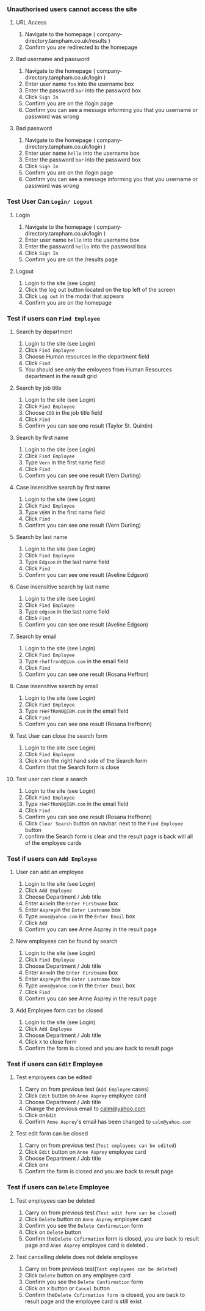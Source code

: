 ### Unauthorised users cannot access the site

1. URL Access

   1. Navigate to the homepage ( company-directory.tampham.co.uk/results )
   1. Confirm you are redirected to the homepage

1. Bad username and password

   1. Navigate to the homepage ( company-directory.tampham.co.uk/login )
   1. Enter user name `foo` into the username box
   1. Enter the password `bar` into the password box
   1. Click `Sign In`
   1. Confirm you are on the /login page
   1. Confirm you can see a message informing you that you username or password was wrong

1. Bad password

   1. Navigate to the homepage ( company-directory.tampham.co.uk/login )
   1. Enter user name `hello` into the username box
   1. Enter the password `bar` into the password box
   1. Click `Sign In`
   1. Confirm you are on the /login page
   1. Confirm you can see a message informing you that you username or password was wrong

### Test User Can `Login/ Logout`

1. Login

   1. Navigate to the homepage ( company-directory.tampham.co.uk/login )
   1. Enter user name `hello` into the username box
   1. Enter the password `hello` into the password box
   1. Click `Sign In`
   1. Confirm you are on the /results page

1. Logout

   1. Login to the site (see Login)
   1. Click the log out button located on the top left of the screen
   1. Click `Log out` in the modal that appears
   1. Confirm you are on the homepage

### Test if users can `Find Employee` 

1. Search by department

   1. Login to the site (see Login)
   1. Click `Find Employee`
   1. Choose Human resources in the department field
   1. Click `Find`
   1. You should see only the emloyees from Human Resources department in the result grid

1. Search by job title

   1. Login to the site (see Login)
   1. Click `Find Employee`
   1. Choose `COO` in the job title field
   1. Click `Find`
   1. Confirm you can see one result (Taylor St. Quintin)

1. Search by first name

   1. Login to the site (see Login)
   1. Click `Find Employee`
   1. Type `Vern` in the first name field
   1. Click `Find`
   1. Confirm you can see one result (Vern Durling)

1. Case insensitive search by first name

   1. Login to the site (see Login)
   1. Click `Find Employee`
   1. Type `VERN` in the first name field
   1. Click `Find`
   1. Confirm you can see one result (Vern Durling)

1. Search by last name

   1. Login to the site (see Login)
   1. Click `Find Employee`
   1. Type `Edgson` in the last name field
   1. Click `Find`
   1. Confirm you can see one result (Aveline Edgson)

1. Case insensitive search by last name

   1. Login to the site (see Login)
   1. Click `Find Employee`
   1. Type `edgson` in the last name field
   1. Click `Find`
   1. Confirm you can see one result (Aveline Edgson)

1. Search by email

   1. Login to the site (see Login)
   1. Click `Find Employee`
   1. Type `rheffron0@ibm.com` in the email field
   1. Click `Find`
   1. Confirm you can see one result (Rosana Heffron)
 

1. Case insensitive search by email

   1. Login to the site (see Login)
   1. Click `Find Employee`
   1. Type `rHeFfRoN0@IBM.com` in the email field
   1. Click `Find`
   1. Confirm you can see one result (Rosana Heffronn)

1. Test User can close the search form 
   1. Login to the site (see Login)
   1. Click `Find Employee`
   1. Click `X` on the right hand side of the Search form
   1. Confirm that the Search form is close

1. Test user can clear a search 
   1. Login to the site (see Login)
   1. Click `Find Employee`
   1. Type `rHeFfRoN0@IBM.com` in the email field
   1. Click `Find`
   1. Confirm you can see one result (Rosana Heffronn)
   1. Click `Clear Search` button on navbar. next to the `Find Employee` button
   1. confirm the Search form is clear and the result page is back will all of the employee cards


### Test if users can `Add Employee`

1. User can add an employee 
   1. Login to the site (see Login)
   1. Click `Add Employee`
   1. Choose Department / Job title
   1. Enter `Anne`in the `Enter Firstname` box
   1. Enter `Asprey`in the `Enter Lastname` box
   1. Type `anne@yahoo.com` in the `Enter Email` box
   1. Click `Add`
   1. Confirm you can see Anne Asprey in the result page 

1. New employees can be found by search 
   1. Login to the site (see Login)
   1. Click `Find Employee`
   1. Choose Department / Job title
   1. Enter `Anne`in the `Enter Firstname` box
   1. Enter `Asprey`in the `Enter Lastname` box
   1. Type `anne@yahoo.com` in the `Enter Email` box
   1. Click `Find`
   1. Confirm you can see Anne Asprey in the result page 

1. Add Employee form can be closed 
   1. Login to the site (see Login)
   1. Click `Add Employee`
   1. Choose Department / Job title
   1. Click `X` to close form
   1. Confirm the form is closed and you are back to result page

###  Test if users can `Edit` Employee

1. Test employees can be edited 
   1. Carry on from previous test (`Add Employee` cases)
   1. Click `Edit` button on `Anne Asprey` employee card
   1. Choose Department / Job title
   1. Change the previous email to calm@yahoo.com
   1. Click on`Edit`
   1. Confirm `Anne Asprey`'s email has been changed to `calm@yahoo.com`

1. Test edit form can be closed 
   1. Carry on from previous test (`Test employees can be edited`)
   1. Click `Edit` button on `Anne Asprey` employee card
   1. Choose Department / Job title
   1. Click on`X`
   1. Confirm the form is closed and you are back to result page

###  Test if users can `Delete` Employee

1. Test employees can be deleted 
   1. Carry on from previous test (`Test edit form can be closed`)
   1. Click `Delete` button on `Anne Asprey` employee card
   1. Confirm you see the `Delete Confirmation` form
   1. Click on `Delete` button 
   1. Confirm the`Delete Cofirmation` form is closed, you are back to result page and `Anne Asprey` employee card is deleted .

1. Test cancelling delete does not delete employee 
   1. Carry on from previous test(`Test employees can be deleted`)
   1. Click `Delete` button on any employee card
   1. Confirm you see the `Delete Confirmation` form
   1. Click on `X` button or `Cancel` button
   1. Confirm the`Delete Cofirmation form `is closed, you are back to result page and the employee card is still exist